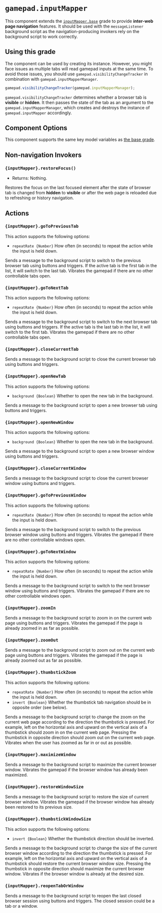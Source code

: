 <!--
Copyright (c) 2023 The Gamepad Navigator Authors
See the AUTHORS.md file at the top-level directory of this distribution and at
https://github.com/fluid-lab/gamepad-navigator/raw/main/AUTHORS.md.

Licensed under the BSD 3-Clause License. You may not use this file except in
compliance with this License.

You may obtain a copy of the BSD 3-Clause License at
https://github.com/fluid-lab/gamepad-navigator/blob/main/LICENSE
-->

# `gamepad.inputMapper`

This component extends the [`inputMapper.base`](inputMapper.base.md) grade to provide **inter-web page navigation**
features. It should be used with the `messageListener` background script as the navigation-producing invokers rely on
the background script to work correctly.

## Using this grade

The component can be used by creating its instance. However, you might face issues as multiple tabs will read gamepad
inputs at the same time. To avoid those issues, you should use `gamepad.visibilityChangeTracker` in combination with
`gamepad.inputMapperManager`.

``` javascript
gamepad.visibilityChangeTracker(gamepad.inputMapperManager);
```

`gamepad.visibilityChangeTracker` determines whether a browser tab is **visible** or **hidden**. It then passes the
state of the tab as an argument to the `gamepad.inputMapperManager`, which creates and destroys the instance of
`gamepad.inputMapper` accordingly.

## Component Options

This component supports the same key model variables as [the base grade](inputMapper.base.md).

## Non-navigation Invokers

### `{inputMapper}.restoreFocus()`

- Returns: Nothing.

Restores the focus on the last focused element after the state of browser tab is changed from **hidden** to **visible**
or after the web page is reloaded due to refreshing or history navigation.

## Actions

### `{inputMapper}.goToPreviousTab`

This action supports the following options:

- `repeatRate {Number}` How often (in seconds) to repeat the action while the input is held down.

Sends a message to the background script to switch to the previous browser
tab using buttons and triggers. If the active tab is the first tab in the list, it will switch to the last tab. Vibrates
the gamepad if there are no other controllable tabs open.

### `{inputMapper}.goToNextTab`

This action supports the following options:

- `repeatRate {Number}` How often (in seconds) to repeat the action while the input is held down.

Sends a message to the background script to switch to the next browser tab
using buttons and triggers. If the active tab is the last tab in the list, it will switch to the first tab. Vibrates the
gamepad if there are no other controllable tabs open.

### `{inputMapper}.closeCurrentTab`

Sends a message to the background script to close the current browser tab
using buttons and triggers.

### `{inputMapper}.openNewTab`

This action supports the following options:

- `background {Boolean}` Whether to open the new tab in the background.

Sends a message to the background script to open a new browser tab
using buttons and triggers.

### `{inputMapper}.openNewWindow`

This action supports the following options:

- `background {Boolean}` Whether to open the new tab in the background.

Sends a message to the background script to open a new browser window
using buttons and triggers.

### `{inputMapper}.closeCurrentWindow`

Sends a message to the background script to close the current browser window
using buttons and triggers.

### `{inputMapper}.goToPreviousWindow`

This action supports the following options:

- `repeatRate {Number}` How often (in seconds) to repeat the action while the input is held down.

Sends a message to the background script to switch to the previous browser
window using buttons and triggers. Vibrates the gamepad if there are no other controllable windows open.

### `{inputMapper}.goToNextWindow`

This action supports the following options:

- `repeatRate {Number}` How often (in seconds) to repeat the action while the input is held down.

Sends a message to the background script to switch to the next browser
window using buttons and triggers. Vibrates the gamepad if there are no other controllable windows open.

### `{inputMapper}.zoomIn`

Sends a message to the background script to zoom in on the current web page
using buttons and triggers. Vibrates the gamepad if the page is already zoomed in as far as possible.

### `{inputMapper}.zoomOut`

Sends a message to the background script to zoom out on the current web page
using buttons and triggers. Vibrates the gamepad if the page is already zoomed out as far as possible.

### `{inputMapper}.thumbstickZoom`

This action supports the following options:

- `repeatRate {Number}` How often (in seconds) to repeat the action while the input is held down.
- `invert {Boolean}` Whether the thumbstick tab navigation should be in opposite order (see below).

Sends a message to the background script to change the zoom on the current
web page according to the direction the thumbstick is pressed. For example, left on the horizontal axis and upward on
the vertical axis of a thumbstick should zoom in on the current web page. Pressing the thumbstick in opposite direction
should zoom out on the current web page.  Vibrates when the user has zoomed as far in or out as possible.

### `{inputMapper}.maximizeWindow`

Sends a message to the background script to maximize the current browser window.  Vibrates the gamepad if the browser
window has already been maximized.

### `{inputMapper}.restoreWindowSize`

Sends a message to the background script to restore the size of current browser window. Vibrates the gamepad if the
browser window has already been restored to its previous size.

### `{inputMapper}.thumbstickWindowSize`

This action supports the following options:

- `invert {Boolean}` Whether the thumbstick direction should be inverted.

Sends a message to the background script to change the size of the current
browser window according to the direction the thumbstick is pressed. For example, left on the horizontal axis and upward
on the vertical axis of a thumbstick should restore the current browser window size. Pressing the thumbstick in opposite
direction should maximize the current browser window.  Vibrates if the browser window is already at the desired size.

### `{inputMapper}.reopenTabOrWindow`

Sends a message to the background script to reopen the last closed browser
session using buttons and triggers. The closed session could be a tab or a window.
